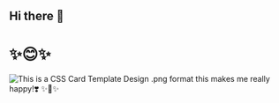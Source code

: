 ## Hi there 👋
# ✨😊✨
<!--
**anthonygenovese/anthonygenovese** is a ✨ _special_ ✨ repository because its `README.md` (this file) appears on your GitHub profile.
bafybeibqwwwjttxevepk5eepznwueqj6woo57e5aeciunlmc4coc4s4kdq
Here are some ideas to get you started:

- 👯 I’m looking to collaborate on ...
- 🤔 I’m looking for help with ...![svg-card-layout](https://github.com/anthonygenovese/anthonygenovese/assets/119356029/1ec888ce-ba75-48d2-8dbf-3b98e5f6cd9f)

💬 Ask me about ...
- 📫 How to reach me: ...
- 😄 Pronouns: ...
-->

![This is a CSS Card Template Design .png format](https://ipfs.io/ipfs/QmPG78CBCd3hyJPZPVu5bWYxUpbuwvXRoLXYzxgKGkPxkK?filename=png-card-layout.png "Image")
this makes me really happy!❣️
✨🌙✨
